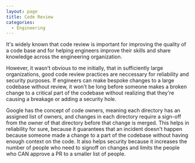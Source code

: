 ```yaml
---
layout: page
title: Code Review
categories:
  - Engineering
---
```


It's widely known that code review is important for improving the quality of a code base and for
helping engineers improve their skills and share knowledge across the engineering organization.

However, it wasn't obvious to me initially, that in sufficiently large organizations, good code
review practices are neccessary for reliability and security purposes. If engineers can
make bespoke changes to a large codebase without review, it won't be long before someone makes
a broken change to a critical part of the codebase without realizing that they're causing a
breakage or adding a security hole.

Google has the concept of code owners, meaning each directory has an assigned list of owners, and
changes in each directory require a sign-off from the owner of that directory before that change
is merged. This helps in reliability for sure, because it guarantees that an incident doesn't
happen because someone made a change to a part of the codebase without having enough context on the
code. It also helps security because it increases the number of people who need to signoff on
changes and limits the people who CAN approve a PR to a smaller list of people.
